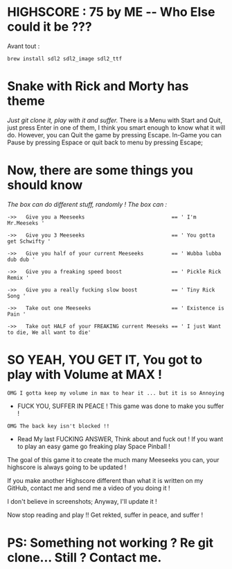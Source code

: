 # HIGHSCORE : 75 by ME -- Who Else could it be ??? #

Avant tout :

`brew install sdl2 sdl2_image sdl2_ttf`

# Snake with Rick and Morty has theme #

*Just git clone it, play with it and suffer.*
There is a Menu with Start and Quit, just press Enter in one of them, I think you smart enough to know what it will do.
However, you can Quit the game by pressing Escape.
In-Game you can Pause by pressing Espace or quit back to menu by pressing Escape;

# Now, there are some things you should know #

*The box can do different stuff, randomly !
The box can :*

`->>   Give you a Meeseeks                            == ' I'm Mr.Meeseks '`

`->>   Give you 3 Meeseeks                            == ' You gotta get Schwifty '`

`->>   Give you half of your current Meeseeks         == ' Wubba lubba dub dub '`

`->>   Give you a freaking speed boost                == ' Pickle Rick Remix '`

`->>   Give you a really fucking slow boost           == ' Tiny Rick Song '`

`->>   Take out one Meeseeks                          == ' Existence is Pain '`

`->>   Take out HALF of your FREAKING current Meeseks == ' I just Want to die, We all want to die'`


# SO YEAH, YOU GET IT, You got to play with Volume at MAX ! #

`OMG I gotta keep my volume in max to hear it ... but it is so Annoying`

* FUCK YOU, SUFFER IN PEACE ! This game was done to make you suffer !

`OMG The back key isn't blocked !!`

* Read My last FUCKING ANSWER, Think about and fuck out ! If you want to play an easy game go freaking play Space Pinball !

The goal of this game it to create the much many Meeseeks you can, your highscore is always going to be updated !

If you make another Highscore different than what it is written on my GitHub,
contact me and send me a video of you doing it !

I don't believe in screenshots; Anyway, I'll update it !

Now stop reading and play !! Get rekted, suffer in peace, and suffer !

# PS: Something not working ? Re git clone... Still ? Contact me. #
